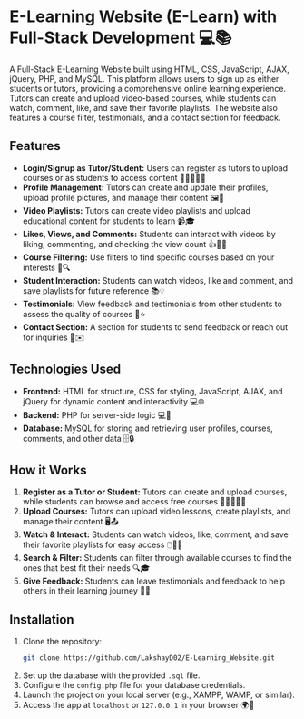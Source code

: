 # E-Learning Website (E-Learn) with Full-Stack Development 💻📚

A Full-Stack E-Learning Website built using HTML, CSS, JavaScript, AJAX, jQuery, PHP, and MySQL. This platform allows users to sign up as either students or tutors, providing a comprehensive online learning experience. Tutors can create and upload video-based courses, while students can watch, comment, like, and save their favorite playlists. The website also features a course filter, testimonials, and a contact section for feedback.

## Features

- **Login/Signup as Tutor/Student:** Users can register as tutors to upload courses or as students to access content 🧑‍🏫👨‍🎓🔐
- **Profile Management:** Tutors can create and update their profiles, upload profile pictures, and manage their content 🖼️📅
- **Video Playlists:** Tutors can create video playlists and upload educational content for students to learn 📹🎓
- **Likes, Views, and Comments:** Students can interact with videos by liking, commenting, and checking the view count 👍💬👀
- **Course Filtering:** Use filters to find specific courses based on your interests 🎯🔍
- **Student Interaction:** Students can watch videos, like and comment, and save playlists for future reference 📚💡
- **Testimonials:** View feedback and testimonials from other students to assess the quality of courses 💬⭐
- **Contact Section:** A section for students to send feedback or reach out for inquiries 📩✉️

## Technologies Used

- **Frontend:** HTML for structure, CSS for styling, JavaScript, AJAX, and jQuery for dynamic content and interactivity 💻🌐
- **Backend:** PHP for server-side logic 💻🔧
- **Database:** MySQL for storing and retrieving user profiles, courses, comments, and other data 🗄️🔒

## How it Works

1. **Register as a Tutor or Student:** Tutors can create and upload courses, while students can browse and access free courses 🧑‍🏫👨‍🎓✨
2. **Upload Courses:** Tutors can upload video lessons, create playlists, and manage their content 🖥️📤
3. **Watch & Interact:** Students can watch videos, like, comment, and save their favorite playlists for easy access 🖱️🎥💬
4. **Search & Filter:** Students can filter through available courses to find the ones that best fit their needs 🔍🎓
5. **Give Feedback:** Students can leave testimonials and feedback to help others in their learning journey 📝💭

## Installation

1. Clone the repository:
    ```bash
    git clone https://github.com/LakshayD02/E-Learning_Website.git
    ```
2. Set up the database with the provided `.sql` file.
3. Configure the `config.php` file for your database credentials.
4. Launch the project on your local server (e.g., XAMPP, WAMP, or similar).
5. Access the app at `localhost` or `127.0.0.1` in your browser 🌍🔑
